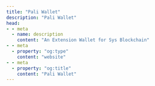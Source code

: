 ```yaml
---
title: "Pali Wallet"
description: "Pali Wallet"
head:
- - meta
  - name: description
    content: "An Extension Wallet for Sys Blockchain"
- - meta
  - property: "og:type"
    content: "website"
- - meta
  - property: "og:title"
    content: "Pali Wallet"
---
```


<ProjectPage title="Pali Wallet" description="An Extension Wallet for Sys Blockchain" link="https://chrome.google.com/webstore/detail/pali-wallet/mgffkfbidihjpoaomajlbgchddlicgpn?hl=pt-br&amp;authuser=0/" />
